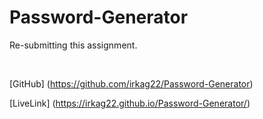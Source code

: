 # Password-Generator
Re-submitting this assignment. 

</br>

[GitHub] (https://github.com/irkag22/Password-Generator)
</br>

[LiveLink]  (https://irkag22.github.io/Password-Generator/)
</br>


